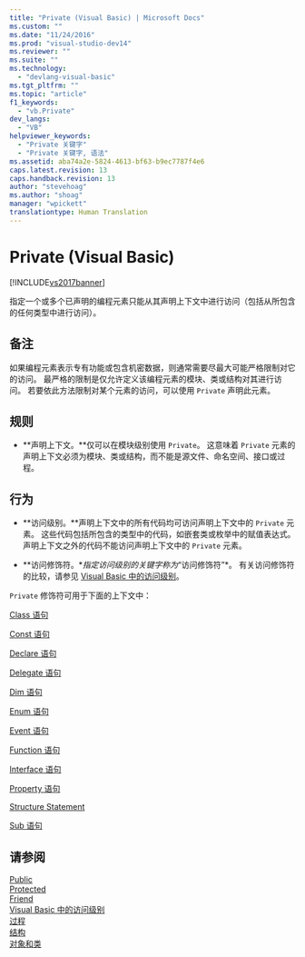 ```yaml
---
title: "Private (Visual Basic) | Microsoft Docs"
ms.custom: ""
ms.date: "11/24/2016"
ms.prod: "visual-studio-dev14"
ms.reviewer: ""
ms.suite: ""
ms.technology: 
  - "devlang-visual-basic"
ms.tgt_pltfrm: ""
ms.topic: "article"
f1_keywords: 
  - "vb.Private"
dev_langs: 
  - "VB"
helpviewer_keywords: 
  - "Private 关键字"
  - "Private 关键字, 语法"
ms.assetid: aba74a2e-5824-4613-bf63-b9ec7787f4e6
caps.latest.revision: 13
caps.handback.revision: 13
author: "stevehoag"
ms.author: "shoag"
manager: "wpickett"
translationtype: Human Translation
---
```

# Private (Visual Basic)
[!INCLUDE[vs2017banner](../../../csharp/includes/vs2017banner.md)]

指定一个或多个已声明的编程元素只能从其声明上下文中进行访问（包括从所包含的任何类型中进行访问）。  
  
## 备注  
 如果编程元素表示专有功能或包含机密数据，则通常需要尽最大可能严格限制对它的访问。  最严格的限制是仅允许定义该编程元素的模块、类或结构对其进行访问。  若要依此方法限制对某个元素的访问，可以使用 `Private` 声明此元素。  
  
## 规则  
  
-   **声明上下文。**仅可以在模块级别使用 `Private`。  这意味着 `Private` 元素的声明上下文必须为模块、类或结构，而不能是源文件、命名空间、接口或过程。  
  
## 行为  
  
-   **访问级别。**声明上下文中的所有代码均可访问声明上下文中的 `Private` 元素。  这些代码包括所包含的类型中的代码，如嵌套类或枚举中的赋值表达式。  声明上下文之外的代码不能访问声明上下文中的 `Private` 元素。  
  
-   **访问修饰符。**指定访问级别的关键字称为*“访问修饰符”*。  有关访问修饰符的比较，请参见 [Visual Basic 中的访问级别](../../../visual-basic/programming-guide/language-features/declared-elements/access-levels.md)。  
  
 `Private` 修饰符可用于下面的上下文中：  
  
 [Class 语句](../../../visual-basic/language-reference/statements/class-statement.md)  
  
 [Const 语句](../../../visual-basic/language-reference/statements/const-statement.md)  
  
 [Declare 语句](../../../visual-basic/language-reference/statements/declare-statement.md)  
  
 [Delegate 语句](../../../visual-basic/language-reference/statements/delegate-statement.md)  
  
 [Dim 语句](../../../visual-basic/language-reference/statements/dim-statement.md)  
  
 [Enum 语句](../../../visual-basic/language-reference/statements/enum-statement.md)  
  
 [Event 语句](../../../visual-basic/language-reference/statements/event-statement.md)  
  
 [Function 语句](../../../visual-basic/language-reference/statements/function-statement.md)  
  
 [Interface 语句](../../../visual-basic/language-reference/statements/interface-statement.md)  
  
 [Property 语句](../../../visual-basic/language-reference/statements/property-statement.md)  
  
 [Structure Statement](../../../visual-basic/language-reference/statements/structure-statement.md)  
  
 [Sub 语句](../../../visual-basic/language-reference/statements/sub-statement.md)  
  
## 请参阅  
 [Public](../../../visual-basic/language-reference/modifiers/public.md)   
 [Protected](../../../visual-basic/language-reference/modifiers/protected.md)   
 [Friend](../../../visual-basic/language-reference/modifiers/friend.md)   
 [Visual Basic 中的访问级别](../../../visual-basic/programming-guide/language-features/declared-elements/access-levels.md)   
 [过程](../../../visual-basic/programming-guide/language-features/procedures/index.md)   
 [结构](../../../visual-basic/programming-guide/language-features/data-types/structures.md)   
 [对象和类](../../../visual-basic/programming-guide/language-features/objects-and-classes/index.md)